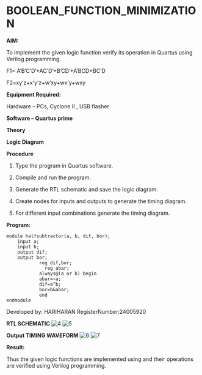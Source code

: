 # BOOLEAN_FUNCTION_MINIMIZATION

**AIM:**

To implement the given logic function verify its operation in Quartus using Verilog programming.

F1= A’B’C’D’+AC’D’+B’CD’+A’BCD+BC’D 

F2=xy’z+x’y’z+w’xy+wx’y+wxy

**Equipment Required:**

Hardware – PCs, Cyclone II , USB flasher

**Software – Quartus prime**

**Theory**

**Logic Diagram**

**Procedure**

1.	Type the program in Quartus software.

2.	Compile and run the program.

3.	Generate the RTL schematic and save the logic diagram.

4.	Create nodes for inputs and outputs to generate the timing diagram.

5.	For different input combinations generate the timing diagram.


**Program:**

```
module halfsubtractor(a, b, dif, bor);
    input a;
    input b;
    output dif;
    output bor;
	        reg dif,bor;
			  reg abar;
	        always@(a or b) begin
	        abar=~a;
	        dif=a^b;
	        bor=b&abar;
	        end
endmodule
```

Developed by: HARIHARAN 
RegisterNumber:24005920


**RTL SCHEMATIC**
![4](https://github.com/user-attachments/assets/e3faf0b0-a9ab-4ad7-8906-18c7a556981f)
![5](https://github.com/user-attachments/assets/1187d2e5-4568-4e57-9202-be2875e23f91)

**Output TIMING WAVEFORM**
![6](https://github.com/user-attachments/assets/accf6e50-1ae3-486d-9682-4f164a7a2939)
![7](https://github.com/user-attachments/assets/e82b3c8a-e97c-4550-beda-c764d06be895)


**Result:**

Thus the given logic functions are implemented using and their operations are verified using Verilog programming.

